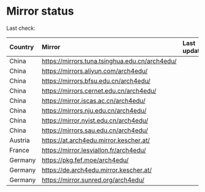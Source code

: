 <script src="./time.js"></script>
# Mirror status
Last check: <script type="text/javascript">localize(1728048467.2515185);</script>

|Country|Mirror|Last update|
|:------|:-----|:----------|
|China|https://mirrors.tuna.tsinghua.edu.cn/arch4edu/|<script type="text/javascript">localize(1728024184);</script>|
|China|https://mirrors.aliyun.com/arch4edu/|<script type="text/javascript">localize(1728024184);</script>|
|China|https://mirrors.bfsu.edu.cn/arch4edu/|<script type="text/javascript">localize(1728024184);</script>|
|China|https://mirrors.cernet.edu.cn/arch4edu/|<script type="text/javascript">localize(1728024184);</script>|
|China|https://mirror.iscas.ac.cn/arch4edu/|<script type="text/javascript">localize(1728024184);</script>|
|China|https://mirrors.nju.edu.cn/arch4edu/|<script type="text/javascript">localize(1727980864);</script>|
|China|https://mirror.nyist.edu.cn/arch4edu/|<script type="text/javascript">localize(1727980864);</script>|
|China|https://mirrors.sau.edu.cn/arch4edu/|<script type="text/javascript">localize(1728024184);</script>|
|Austria|https://at.arch4edu.mirror.kescher.at/|<script type="text/javascript">localize(1728024184);</script>|
|France|https://mirror.lesviallon.fr/arch4edu/|<script type="text/javascript">localize(1728024184);</script>|
|Germany|https://pkg.fef.moe/arch4edu/|<script type="text/javascript">localize(1728024184);</script>|
|Germany|https://de.arch4edu.mirror.kescher.at/|<script type="text/javascript">localize(1728024184);</script>|
|Germany|https://mirror.sunred.org/arch4edu/|<script type="text/javascript">localize(1728024184);</script>|

<script src="./tablefilter/tablefilter.js"></script>
<script src="./table.js"></script>